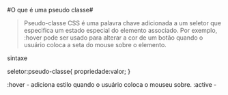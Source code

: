 #O que é uma pseudo classe#

> Pseudo-classe CSS é uma palavra chave adicionada a um seletor que especifica um estado especial do elemento associado.
Por exemplo, :hover pode ser usado para alterar a cor de um botão quando o usuário coloca a seta do mouse sobre o elemento.



sintaxe

seletor:pseudo-classe{
  propriedade:valor; 
}

:hover - adiciona estilo quando o usuário coloca o mouseu sobre.
:active -
